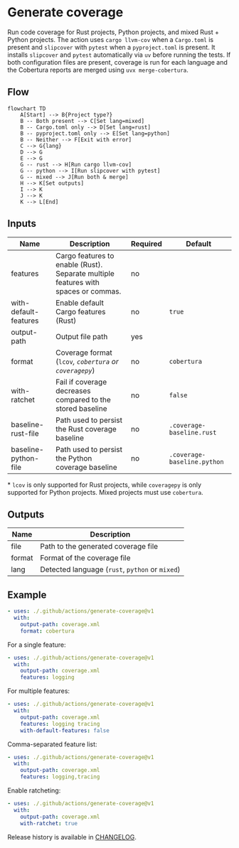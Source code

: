 # Generate coverage

Run code coverage for Rust projects, Python projects, and mixed Rust + Python projects. The action uses
`cargo llvm-cov` when a `Cargo.toml` is present and `slipcover` with
`pytest` when a `pyproject.toml` is present. It installs `slipcover` and
`pytest` automatically via `uv` before running the tests. If both
configuration files are present, coverage is run for each language and
the Cobertura reports are merged using `uvx merge-cobertura`.

## Flow

```mermaid
flowchart TD
    A[Start] --> B{Project type?}
    B -- Both present --> C[Set lang=mixed]
    B -- Cargo.toml only --> D[Set lang=rust]
    B -- pyproject.toml only --> E[Set lang=python]
    B -- Neither --> F[Exit with error]
    C --> G{lang}
    D --> G
    E --> G
    G -- rust --> H[Run cargo llvm-cov]
    G -- python --> I[Run slipcover with pytest]
    G -- mixed --> J[Run both & merge]
    H --> K[Set outputs]
    I --> K
    J --> K
    K --> L[End]
```

## Inputs

| Name | Description | Required | Default |
| --- | --- | --- | --- |
| features | Cargo features to enable (Rust). Separate multiple features with spaces or commas. | no | |
| with-default-features | Enable default Cargo features (Rust) | no | `true` |
| output-path | Output file path | yes | |
| format | Coverage format (`lcov`*, `cobertura` or `coveragepy`*) | no | `cobertura` |
| with-ratchet | Fail if coverage decreases compared to the stored baseline | no | `false` |
| baseline-rust-file | Path used to persist the Rust coverage baseline | no | `.coverage-baseline.rust` |
| baseline-python-file | Path used to persist the Python coverage baseline | no | `.coverage-baseline.python` |

\* `lcov` is only supported for Rust projects, while `coveragepy` is only supported for Python projects. Mixed projects must use `cobertura`.

## Outputs

| Name | Description |
| --- | --- |
| file | Path to the generated coverage file |
| format | Format of the coverage file |
| lang | Detected language (`rust`, `python` or `mixed`) |

## Example

```yaml
- uses: ./.github/actions/generate-coverage@v1
  with:
    output-path: coverage.xml
    format: cobertura
```

For a single feature:

```yaml
- uses: ./.github/actions/generate-coverage@v1
  with:
    output-path: coverage.xml
    features: logging
```

For multiple features:

```yaml
- uses: ./.github/actions/generate-coverage@v1
  with:
    output-path: coverage.xml
    features: logging tracing
    with-default-features: false
```

Comma-separated feature list:

```yaml
- uses: ./.github/actions/generate-coverage@v1
  with:
    output-path: coverage.xml
    features: logging,tracing
```

Enable ratcheting:

```yaml
- uses: ./.github/actions/generate-coverage@v1
  with:
    output-path: coverage.xml
    with-ratchet: true
```

Release history is available in [CHANGELOG](CHANGELOG.md).
